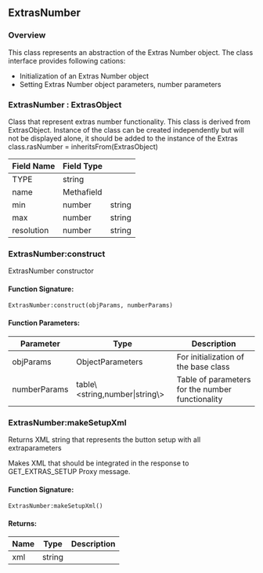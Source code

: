## ExtrasNumber

### Overview

This class represents an abstraction of the Extras Number object. The class interface provides following cations:

- Initialization of an Extras Number object
- Setting Extras Number object parameters, number parameters

### ExtrasNumber : ExtrasObject

 Class that represent extras number functionality. This class is derived from ExtrasObject. Instance of the class can be created independently but will not be displayed alone, it should be added to the instance of the Extras class.rasNumber = inheritsFrom(ExtrasObject)

| Field Name | Field Type |        |
| ---------- | ---------- | :----- |
| TYPE       | string     |        |
| name       | Methafield |        |
| min        | number     | string |
| max        | number     | string |
| resolution | number     | string |

### ExtrasNumber:construct

 ExtrasNumber constructor

#### Function Signature:

`ExtrasNumber:construct(objParams, numberParams)`

#### Function Parameters:

| Parameter    | Type                                | Description                                      |
| ------------ | ----------------------------------- | ------------------------------------------------ |
| objParams    | ObjectParameters                    | For initialization of the base class             |
| numberParams | table\\\<string,number\\|string\\\> | Table of parameters for the number functionality |

### ExtrasNumber:makeSetupXml

 Returns XML string that represents the button setup with all extraparameters

 Makes XML that should be integrated in the response to
 GET\_EXTRAS\_SETUP Proxy message.


#### Function Signature:

`ExtrasNumber:makeSetupXml()`

#### Returns:

| Name | Type | Description |
| ---- | ---- | ----------- |
| xml  | string            ||
